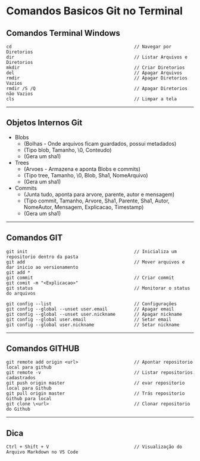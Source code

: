 # Comandos Basicos Git no Terminal

## Comandos Terminal Windows

```
cd                                              // Navegar por Diretorios
dir                                             // Listar Arquivos e Diretorios
mkdir                                           // Criar Diretorios
del                                             // Apagar Arquivos
rmdir                                           // Apagar Diretorios Vazios
rmdir /S /Q                                     // Apagar Diretorios não Vazios
cls                                             // Limpar a tela
```

---
## Objetos Internos Git

- Blobs 
    - (Bolhas - Onde arquivos ficam guardados, possui metadados)
    - (Tipo blob, Tamanho, \0, Conteudo)
	- (Gera um sha1)
- Trees 
    - (Arvoes - Armazena e aponta Blobs e commits)
    - (Tipo tree, Tamanho, \0, Blob, Sha1, NomeArquivo)
    - (Gera um sha1)
- Commits 
    - (Junta tudo, aponta para arvore, parente, autor e mensagem)
	- (Tipo commit, Tamanho, Arvore, Sha1, Parente, Sha1, Autor, NomeAutor, Mensagem, Explicacao, Timestamp)
	- (Gera um sha1)

---
## Comandos GIT
```
git init                                        // Inicializa um repositorio dentro da pasta
git add                                         // Mover arquivos e dar inicio ao versionamento
git add *
git commit                                      // Criar commit
git comit -m "<Explicacao>"
git status                                      // Monitorar o status do arquivos

git config --list                               // Configurações
git config --global --unset user.email          // Apagar email
git config --global --unset user.nickname       // Apagar nickname
git config --global user.email                  // Setar email
git config --global user.nickname               // Setar nickname
```

---
## Comandos GITHUB
```
git remote add origin <url>                     // Apontar repositorio local para github
git remote -v                                   // Listar repositorios cadastrados
git push origin master                          // evar repositorio local para Github
git pull origin master                          // Trás repositorio Github para local
git clone \<url>                                // Clonar repositorio do Github
```

---
## Dica
```
Ctrl + Shift + V                                // Visualização do Arquivo Markdown no VS Code
```